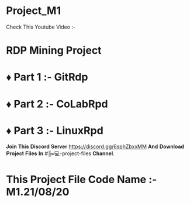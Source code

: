 # Project_M1
Check This Youtube Video :- 

# RDP Mining Project
# ♦ Part 1 :- GitRdp
# ♦ Part 2 :- CoLabRpd
# ♦ Part 3 :- LinuxRpd

𝐉𝐨𝐢𝐧 𝐓𝐡𝐢𝐬 𝐃𝐢𝐬𝐜𝐨𝐫𝐝 𝐒𝐞𝐫𝐯𝐞𝐫 https://discord.gg/6sphZbxxMM 𝐀𝐧𝐝 𝐃𝐨𝐰𝐧𝐥𝐨𝐚𝐝 𝐏𝐫𝐨𝐣𝐞𝐜𝐭 𝐅𝐢𝐥𝐞𝐬 𝐈𝐧 #╠⫸💻-project-files 𝐂𝐡𝐚𝐧𝐧𝐞𝐥.
# This Project File Code Name :- M1.21/08/20

